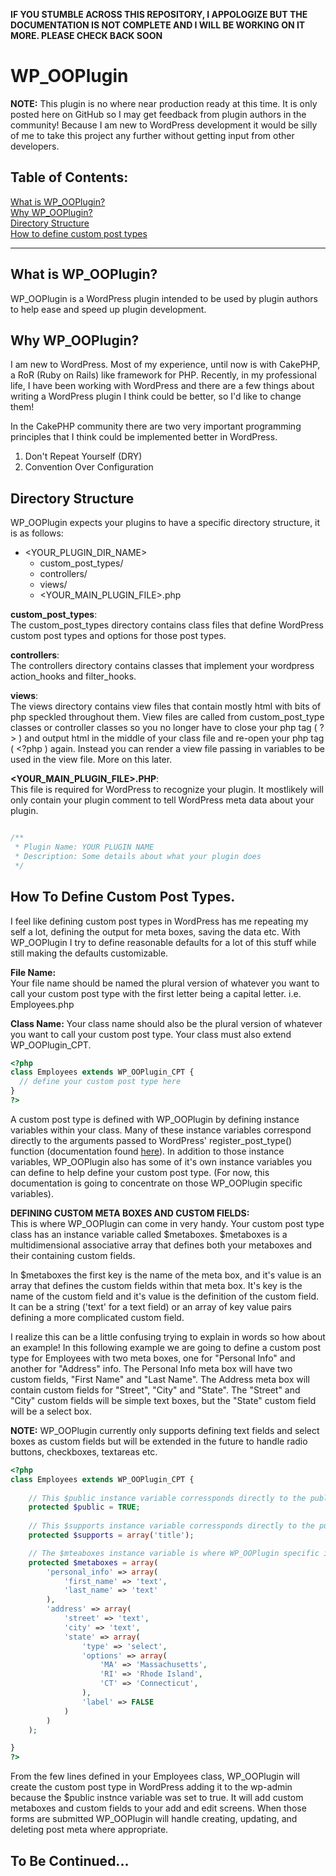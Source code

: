 __IF YOU STUMBLE ACROSS THIS REPOSITORY, I APPOLOGIZE BUT THE DOCUMENTATION IS NOT COMPLETE AND I WILL BE WORKING ON IT MORE. PLEASE CHECK BACK SOON__

WP_OOPlugin
===========
__NOTE:__ This plugin is no where near production ready at this time. It is only posted here on GitHub so I may get feedback from plugin authors in the community! Because I am new to WordPress development it would be silly of me to take this project any further without getting input from other developers.

Table of Contents:
------------------
[What is WP_OOPlugin?](#what-is-wp_ooplugin)  
[Why WP_OOPlugin?](#why-wp_ooplugin)  
[Directory Structure](#directory-structure)  
[How to define custom post types](#how-to-define-custom-post-types)
- - - 
  
What is WP_OOPlugin?
-------------------
WP_OOPlugin is a WordPress plugin intended to be used by plugin authors to help ease and speed up plugin development.

  
Why WP_OOPlugin?
---------------
I am new to WordPress. Most of my experience, until now is with CakePHP, a RoR (Ruby on Rails) like framework for PHP. Recently, in my professional life, I have been working with WordPress and there are a few things about writing a WordPress plugin I think could be better, so I'd like to change them!

In the CakePHP community there are two very important programming principles that I think could be implemented better in WordPress.

1. Don't Repeat Yourself (DRY)
2. Convention Over Configuration


Directory Structure
-------------------
WP_OOPlugin expects your plugins to have a specific directory structure, it is as follows:

* \<YOUR_PLUGIN_DIR_NAME\>
    * custom_post_types/
    * controllers/
    * views/
    * \<YOUR_MAIN_PLUGIN_FILE\>.php

__custom_post_types__:  
The custom_post_types directory contains class files that define WordPress custom post types and options for those post types.

__controllers__:  
The controllers directory contains classes that implement your wordpress action_hooks and filter_hooks.

__views__:  
The views directory contains view files that contain mostly html with bits of php speckled throughout them.
View files are called from custom_post_type classes or controller classes so you no longer have to close your php tag
( ?> ) and output html in the middle of your class file and re-open your php tag ( <?php ) again. Instead you can
render a view file passing in variables to be used in the view file. More on this later.

__\<YOUR_MAIN_PLUGIN_FILE\>.PHP__:  
This file is required for WordPress to recognize your plugin. It mostlikely will only contain your plugin comment
to tell WordPress meta data about your plugin.  

```php

/**
 * Plugin Name: YOUR PLUGIN NAME
 * Description: Some details about what your plugin does
 */

```

How To Define Custom Post Types.
------------------------
I feel like defining custom post types in WordPress has me repeating my self a lot, defining the output for meta boxes,
saving the data etc. With WP_OOPlugin I try to define reasonable defaults for a lot of this stuff while still making the 
defaults customizable.

__File Name:__  
Your file name should be named the plural version of whatever you want to call your custom post type with the 
first letter being a capital letter. i.e. Employees.php

__Class Name:__
Your class name should also be the plural version of whatever you want to call your custom post type. Your class must
also extend WP_OOPlugin_CPT.
```php
<?php
class Employees extends WP_OOPlugin_CPT {
  // define your custom post type here
}
?>
```

A custom post type is defined with WP_OOPlugin by defining instance variables within your class. Many of these instance
variables correspond directly to the arguments passed to WordPress' register_post_type() function (documentation found
[here](http://codex.wordpress.org/Function_Reference/register_post_type)). In addition to those instance variables,
WP_OOPlugin also has some of it's own instance variables you can define to help define your custom post type. (For now,
this documentation is going to concentrate on those WP_OOPlugin specific variables).

__DEFINING CUSTOM META BOXES AND CUSTOM FIELDS:__  
This is where WP_OOPlugin can come in very handy. Your custom post type class has an instance variable called $metaboxes.
$metaboxes is a multidimensional associative array that defines both your metaboxes and their containing custom fields.

In $metaboxes the first key is the name of the meta box, and it's value is an array that defines the custom fields
within that meta box. It's key is the name of the custom field and it's value is the definition of the custom field.
It can be a string ('text' for a text field) or an array of key value pairs defining a more complicated custom field.

I realize this can be a little confusing trying to explain in words so how about an example! In this following example
we are going to define a custom post type for Employees with two meta boxes, one for "Personal Info" and another for 
"Address" info. The Personal Info meta box will have two custom fields, "First Name" and "Last Name". The Address
meta box will contain custom fields for "Street", "City" and "State". The "Street" and "City" custom fields will be
simple text boxes, but the "State" custom field will be a select box.

__NOTE:__ WP_OOPlugin currently only supports defining text fields and select boxes as custom fields but will be
extended in the future to handle radio buttons, checkboxes, textareas etc.

```php
<?php
class Employees extends WP_OOPlugin_CPT {
  
  	// This $public instance variable corressponds directly to the public argument given to WordPress' register_post_type()
  	protected $public = TRUE;
  
	// This $supports instance variable corressponds directly to the public argument given to WordPress' register_post_type()
	protected $supports = array('title');

  	// The $mteaboxes instance variable is where WP_OOPlugin specific instance variables can come in handy
	protected $metaboxes = array(
		'personal_info' => array(
			'first_name' => 'text',
			'last_name' => 'text'
		),
		'address' => array(
			'street' => 'text',
			'city' => 'text',
			'state' => array(
				'type' => 'select',
				'options' => array(
					'MA' => 'Massachusetts',
					'RI' => 'Rhode Island',
					'CT' => 'Connecticut',
				),
				'label' => FALSE
			)
		)
	);

}
?>
```

From the few lines defined in your Employees class, WP_OOPlugin will create the custom post type in WordPress
adding it to the wp-admin because the $public instnce variable was set to true. It will add custom metaboxes and custom
fields to your add and edit screens. When those forms are submitted WP_OOPlugin will handle creating, updating, and 
deleting post meta where appropriate.

To Be Continued...
------------------








